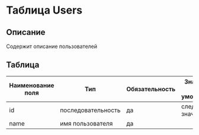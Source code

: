 # Таблица Users

## Описание 

Содержит описание пользователей

## Таблица

| Наименование поля | Тип                | Обязательность | Значение по умолчанию |
|-------------------|--------------------|----------------|-----------------------|
| id                | последовательность | да             | следующее значение    |
| name              | имя пользователя   | да             |                       |